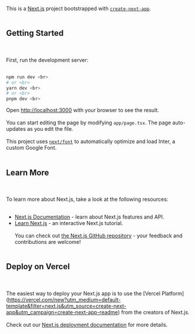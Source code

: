 This is a [Next.js](https://nextjs.org/) project bootstrapped with [`create-next-app`](https://github.com/vercel/next.js/tree/canary/packages/create-next-app).
<br>
<br>
## Getting Started
<br><br>
First, run the development server:
<br><br>
```bash <br>
npm run dev <br>
# or <br>
yarn dev <br>
# or <br>
pnpm dev <br>
```

Open [http://localhost:3000](http://localhost:3000) with your browser to see the result.
<br><br>
You can start editing the page by modifying `app/page.tsx`. The page auto-updates as you edit the file.
<br><br>
This project uses [`next/font`](https://nextjs.org/docs/basic-features/font-optimization) to automatically optimize and load Inter, a custom Google Font.
<br><br>
## Learn More
<br><br>
To learn more about Next.js, take a look at the following resources:
<br><br>
- [Next.js Documentation](https://nextjs.org/docs) - learn about Next.js features and API. <br>
- [Learn Next.js](https://nextjs.org/learn) - an interactive Next.js tutorial.
<br><br>
You can check out [the Next.js GitHub repository](https://github.com/vercel/next.js/) - your feedback and contributions are welcome!
<br><br>
## Deploy on Vercel
<br><br>
The easiest way to deploy your Next.js app is to use the [Vercel Platform] (https://vercel.com/new?utm_medium=default-template&filter=next.js&utm_source=create-next-app&utm_campaign=create-next-app-readme) from the creators of Next.js.
<br><br>
Check out our [Next.js deployment documentation](https://nextjs.org/docs/deployment) for more details.
 
 
